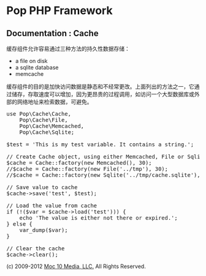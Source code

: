 Pop PHP Framework
=================

Documentation : Cache
---------------------

缓存组件允许容易通过三种方法的持久性数据存储：


* a file on disk
* a sqlite database
* memcache

缓存组件的目的是加快访问数据是静态和不经常更改。上面列出的方法之一，它通过储存，存取速度可以增加，因为更昂贵的过程调用，如访问一个大型数据库或外部的网络地址来检索数据，可避免。

<pre>
use Pop\Cache\Cache,
    Pop\Cache\File,
    Pop\Cache\Memcached,
    Pop\Cache\Sqlite;

$test = 'This is my test variable. It contains a string.';

// Create Cache object, using either Memcached, File or Sqlite
$cache = Cache::factory(new Memcached(), 30);
//$cache = Cache::factory(new File('../tmp'), 30);
//$cache = Cache::factory(new Sqlite('../tmp/cache.sqlite'), 30);

// Save value to cache
$cache->save('test', $test);

// Load the value from cache
if (!($var = $cache->load('test'))) {
    echo 'The value is either not there or expired.';
} else {
    var_dump($var);
}

// Clear the cache
$cache->clear();
</pre>

(c) 2009-2012 [Moc 10 Media, LLC.](http://www.moc10media.com) All Rights Reserved.
